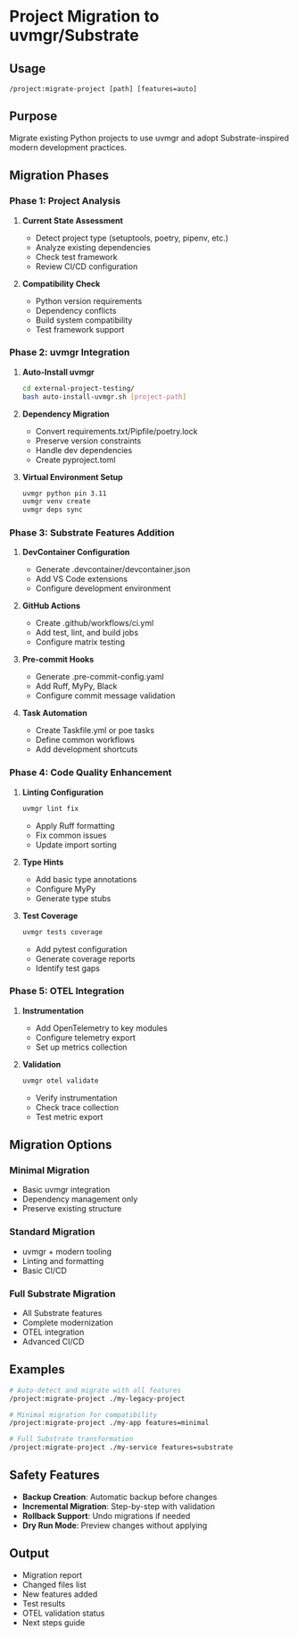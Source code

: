 # Project Migration to uvmgr/Substrate

## Usage
`/project:migrate-project [path] [features=auto]`

## Purpose
Migrate existing Python projects to use uvmgr and adopt Substrate-inspired modern development practices.

## Migration Phases

### Phase 1: Project Analysis
1. **Current State Assessment**
   - Detect project type (setuptools, poetry, pipenv, etc.)
   - Analyze existing dependencies
   - Check test framework
   - Review CI/CD configuration

2. **Compatibility Check**
   - Python version requirements
   - Dependency conflicts
   - Build system compatibility
   - Test framework support

### Phase 2: uvmgr Integration
1. **Auto-Install uvmgr**
   ```bash
   cd external-project-testing/
   bash auto-install-uvmgr.sh [project-path]
   ```

2. **Dependency Migration**
   - Convert requirements.txt/Pipfile/poetry.lock
   - Preserve version constraints
   - Handle dev dependencies
   - Create pyproject.toml

3. **Virtual Environment Setup**
   ```bash
   uvmgr python pin 3.11
   uvmgr venv create
   uvmgr deps sync
   ```

### Phase 3: Substrate Features Addition
1. **DevContainer Configuration**
   - Generate .devcontainer/devcontainer.json
   - Add VS Code extensions
   - Configure development environment

2. **GitHub Actions**
   - Create .github/workflows/ci.yml
   - Add test, lint, and build jobs
   - Configure matrix testing

3. **Pre-commit Hooks**
   - Generate .pre-commit-config.yaml
   - Add Ruff, MyPy, Black
   - Configure commit message validation

4. **Task Automation**
   - Create Taskfile.yml or poe tasks
   - Define common workflows
   - Add development shortcuts

### Phase 4: Code Quality Enhancement
1. **Linting Configuration**
   ```bash
   uvmgr lint fix
   ```
   - Apply Ruff formatting
   - Fix common issues
   - Update import sorting

2. **Type Hints**
   - Add basic type annotations
   - Configure MyPy
   - Generate type stubs

3. **Test Coverage**
   ```bash
   uvmgr tests coverage
   ```
   - Add pytest configuration
   - Generate coverage reports
   - Identify test gaps

### Phase 5: OTEL Integration
1. **Instrumentation**
   - Add OpenTelemetry to key modules
   - Configure telemetry export
   - Set up metrics collection

2. **Validation**
   ```bash
   uvmgr otel validate
   ```
   - Verify instrumentation
   - Check trace collection
   - Test metric export

## Migration Options

### Minimal Migration
- Basic uvmgr integration
- Dependency management only
- Preserve existing structure

### Standard Migration
- uvmgr + modern tooling
- Linting and formatting
- Basic CI/CD

### Full Substrate Migration
- All Substrate features
- Complete modernization
- OTEL integration
- Advanced CI/CD

## Examples
```bash
# Auto-detect and migrate with all features
/project:migrate-project ./my-legacy-project

# Minimal migration for compatibility
/project:migrate-project ./my-app features=minimal

# Full Substrate transformation
/project:migrate-project ./my-service features=substrate
```

## Safety Features
- **Backup Creation**: Automatic backup before changes
- **Incremental Migration**: Step-by-step with validation
- **Rollback Support**: Undo migrations if needed
- **Dry Run Mode**: Preview changes without applying

## Output
- Migration report
- Changed files list
- New features added
- Test results
- OTEL validation status
- Next steps guide